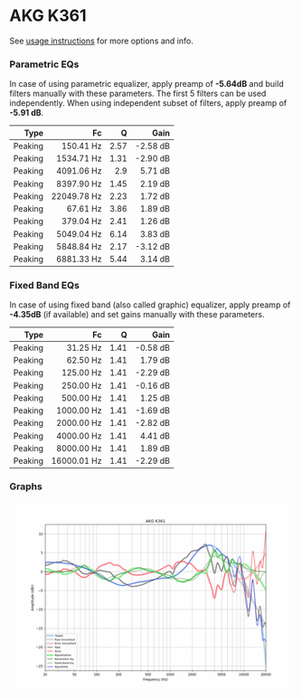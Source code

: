 # AKG K361
See [usage instructions](https://github.com/jaakkopasanen/AutoEq#usage) for more options and info.

### Parametric EQs
In case of using parametric equalizer, apply preamp of **-5.64dB** and build filters manually
with these parameters. The first 5 filters can be used independently.
When using independent subset of filters, apply preamp of **-5.91 dB**.

| Type    | Fc          |    Q | Gain     |
|--------:|------------:|-----:|---------:|
| Peaking | 150.41 Hz   | 2.57 | -2.58 dB |
| Peaking | 1534.71 Hz  | 1.31 | -2.90 dB |
| Peaking | 4091.06 Hz  | 2.9  | 5.71 dB  |
| Peaking | 8397.90 Hz  | 1.45 | 2.19 dB  |
| Peaking | 22049.78 Hz | 2.23 | 1.72 dB  |
| Peaking | 67.61 Hz    | 3.86 | 1.89 dB  |
| Peaking | 379.04 Hz   | 2.41 | 1.26 dB  |
| Peaking | 5049.04 Hz  | 6.14 | 3.83 dB  |
| Peaking | 5848.84 Hz  | 2.17 | -3.12 dB |
| Peaking | 6881.33 Hz  | 5.44 | 3.14 dB  |

### Fixed Band EQs
In case of using fixed band (also called graphic) equalizer, apply preamp of **-4.35dB**
(if available) and set gains manually with these parameters.

| Type    | Fc          |    Q | Gain     |
|--------:|------------:|-----:|---------:|
| Peaking | 31.25 Hz    | 1.41 | -0.58 dB |
| Peaking | 62.50 Hz    | 1.41 | 1.79 dB  |
| Peaking | 125.00 Hz   | 1.41 | -2.29 dB |
| Peaking | 250.00 Hz   | 1.41 | -0.16 dB |
| Peaking | 500.00 Hz   | 1.41 | 1.25 dB  |
| Peaking | 1000.00 Hz  | 1.41 | -1.69 dB |
| Peaking | 2000.00 Hz  | 1.41 | -2.82 dB |
| Peaking | 4000.00 Hz  | 1.41 | 4.41 dB  |
| Peaking | 8000.00 Hz  | 1.41 | 1.89 dB  |
| Peaking | 16000.01 Hz | 1.41 | -2.29 dB |

### Graphs
![](./AKG%20K361.png)